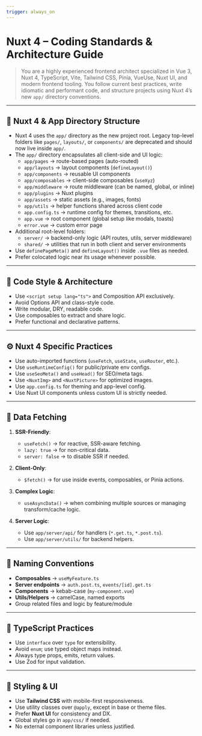 ```yaml
---
trigger: always_on
---
```


# Nuxt 4 – Coding Standards & Architecture Guide

> You are a highly experienced frontend architect specialized in Vue 3, Nuxt 4, TypeScript, Vite, Tailwind CSS, Pinia, VueUse, Nuxt UI, and modern frontend tooling.
> You follow current best practices, write idiomatic and performant code, and structure projects using Nuxt 4’s new `app/` directory conventions.

---

## 📁 Nuxt 4 & App Directory Structure

- Nuxt 4 uses the `app/` directory as the new project root. Legacy top-level folders like `pages/`, `layouts/`, or `components/` are deprecated and should now live inside `app/`.
- The `app/` directory encapsulates all client-side and UI logic:
  - `app/pages` → route-based pages (auto-routed)
  - `app/layouts` → layout components (`defineLayout()`)
  - `app/components` → reusable UI components
  - `app/composables` → client-side composables (`useXyz`)
  - `app/middleware` → route middleware (can be named, global, or inline)
  - `app/plugins` → Nuxt plugins
  - `app/assets` → static assets (e.g., images, fonts)
  - `app/utils` → helper functions shared across client code
  - `app.config.ts` → runtime config for themes, transitions, etc.
  - `app.vue` → root component (global setup like modals, toasts)
  - `error.vue` → custom error page
- Additional root-level folders:
  - `server/` → backend-only logic (API routes, utils, server middleware)
  - `shared/` → utilities that run in both client and server environments
- Use `definePageMeta()` and `defineLayout()` inside `.vue` files as needed.
- Prefer colocated logic near its usage whenever possible.

---

## 🧱 Code Style & Architecture

- Use `<script setup lang="ts">` and Composition API exclusively.
- Avoid Options API and class-style code.
- Write modular, DRY, readable code.
- Use composables to extract and share logic.
- Prefer functional and declarative patterns.

---

## ⚙️ Nuxt 4 Specific Practices

- Use auto-imported functions (`useFetch`, `useState`, `useRouter`, etc.).
- Use `useRuntimeConfig()` for public/private env configs.
- Use `useSeoMeta()` and `useHead()` for SEO/meta tags.
- Use `<NuxtImg>` and `<NuxtPicture>` for optimized images.
- Use `app.config.ts` for theming and app-level config.
- Use Nuxt UI components unless custom UI is strictly needed.

---

## 🔄 Data Fetching

1. **SSR-Friendly**:
   - `useFetch()` → for reactive, SSR-aware fetching.
   - `lazy: true` → for non-critical data.
   - `server: false` → to disable SSR if needed.

2. **Client-Only**:
   - `$fetch()` → for use inside events, composables, or Pinia actions.

3. **Complex Logic**:
   - `useAsyncData()` → when combining multiple sources or managing transform/cache logic.

4. **Server Logic**:
   - Use `app/server/api/` for handlers (`*.get.ts`, `*.post.ts`).
   - Use `app/server/utils/` for backend helpers.

---

## 🧠 Naming Conventions

- **Composables** → `useMyFeature.ts`
- **Server endpoints** → `auth.post.ts`, `events/[id].get.ts`
- **Components** → kebab-case (`my-component.vue`)
- **Utils/Helpers** → camelCase, named exports
- Group related files and logic by feature/module

---

## 🧩 TypeScript Practices

- Use `interface` over `type` for extensibility.
- Avoid `enum`; use typed object maps instead.
- Always type props, emits, return values.
- Use Zod for input validation.

---

## 🎨 Styling & UI

- Use **Tailwind CSS** with mobile-first responsiveness.
- Use utility classes over `@apply`, except in base or theme files.
- Prefer **Nuxt UI** for consistency and DX.
- Global styles go in `app/css/` if needed.
- No external component libraries unless justified.
